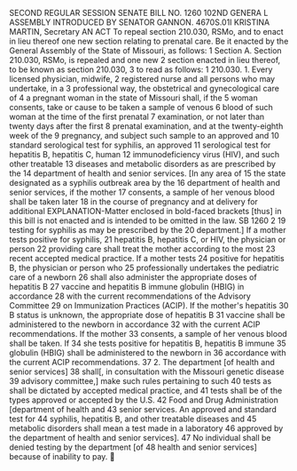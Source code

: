 SECOND REGULAR SESSION
SENATE BILL NO. 1260
102ND GENERA L ASSEMBLY
INTRODUCED BY SENATOR GANNON.
4670S.01I KRISTINA MARTIN, Secretary
AN ACT
To repeal section 210.030, RSMo, and to enact in lieu thereof one new section relating to prenatal
care.
Be it enacted by the General Assembly of the State of Missouri, as follows:
1 Section A. Section 210.030, RSMo, is repealed and one new
2 section enacted in lieu thereof, to be known as section 210.030,
3 to read as follows:
1 210.030. 1. Every licensed physician, midwife,
2 registered nurse and all persons who may undertake, in a
3 professional way, the obstetrical and gynecological care of
4 a pregnant woman in the state of Missouri shall, if the
5 woman consents, take or cause to be taken a sample of venous
6 blood of such woman at the time of the first prenatal
7 examination, or not later than twenty days after the first
8 prenatal examination, and at the twenty-eighth week of the
9 pregnancy, and subject such sample to an approved and
10 standard serological test for syphilis, an approved
11 serological test for hepatitis B, hepatitis C, human
12 immunodeficiency virus (HIV), and such other treatable
13 diseases and metabolic disorders as are prescribed by the
14 department of health and senior services. [In any area of
15 the state designated as a syphilis outbreak area by the
16 department of health and senior services, if the mother
17 consents, a sample of her venous blood shall be taken later
18 in the course of pregnancy and at delivery for additional
EXPLANATION-Matter enclosed in bold-faced brackets [thus] in this bill is not enacted
and is intended to be omitted in the law.
SB 1260 2
19 testing for syphilis as may be prescribed by the
20 department.] If a mother tests positive for syphilis,
21 hepatitis B, hepatitis C, or HIV, the physician or person
22 providing care shall treat the mother according to the most
23 recent accepted medical practice. If a mother tests
24 positive for hepatitis B, the physician or person who
25 professionally undertakes the pediatric care of a newborn
26 shall also administer the appropriate doses of hepatitis B
27 vaccine and hepatitis B immune globulin (HBIG) in accordance
28 with the current recommendations of the Advisory Committee
29 on Immunization Practices (ACIP). If the mother's hepatitis
30 B status is unknown, the appropriate dose of hepatitis B
31 vaccine shall be administered to the newborn in accordance
32 with the current ACIP recommendations. If the mother
33 consents, a sample of her venous blood shall be taken. If
34 she tests positive for hepatitis B, hepatitis B immune
35 globulin (HBIG) shall be administered to the newborn in
36 accordance with the current ACIP recommendations.
37 2. The department [of health and senior services]
38 shall[, in consultation with the Missouri genetic disease
39 advisory committee,] make such rules pertaining to such
40 tests as shall be dictated by accepted medical practice, and
41 tests shall be of the types approved or accepted by the U.S.
42 Food and Drug Administration [department of health and
43 senior services. An approved and standard test for
44 syphilis, hepatitis B, and other treatable diseases and
45 metabolic disorders shall mean a test made in a laboratory
46 approved by the department of health and senior services].
47 No individual shall be denied testing by the department [of
48 health and senior services] because of inability to pay.
